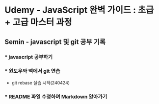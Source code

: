 Udemy - JavaScript 완벽 가이드 : 초급 + 고급 마스터 과정
=============================================================================
Semin - javascript 및 git 공부 기록
-----------------------------------------------------------------------------

### * javascript 공부하기 
### * 윈도우와 맥에서 git 연습
- git rebase 실습 시작(240424)
### * README 파일 수정하며 Markdown 알아가기
